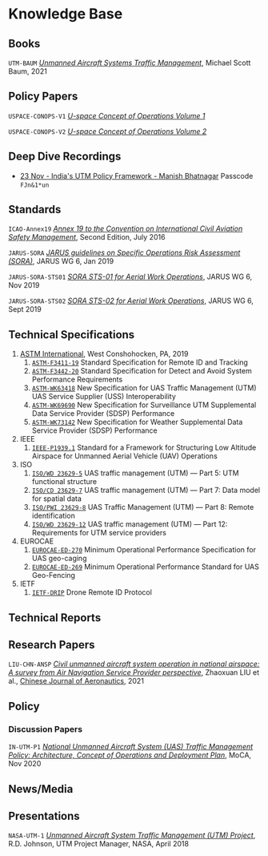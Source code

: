 # Knowledge Base

## Books

<a name="UTM-BAUM">`UTM-BAUM`</a> <a href="https://doi.org/10.1201/9781003124689" target="_blank">*Unmanned Aircraft Systems Traffic Management*</a>, Michael Scott Baum, 2021

## Policy Papers

<a name="USPACE-CONOPS-V1">`USPACE-CONOPS-V1`</a> [*U-space Concept of Operations Volume 1*](https://www.sesarju.eu/sites/default/files/documents/u-space/CORUS%20ConOps%20vol1.pdf)

<a name="USPACE-CONOPS-V2">`USPACE-CONOPS-V2`</a> [*U-space Concept of Operations Volume 2*](https://www.sesarju.eu/sites/default/files/documents/u-space/CORUS%20ConOps%20vol2.pdf)

## Deep Dive Recordings

- [23 Nov - India's UTM Policy Framework - Manish Bhatnagar](https://us02web.zoom.us/rec/share/deyS85YCVjeSdUN1YjlwaaQHtFWv-bQhcPvMsIhY6u1urci4GFaunZZ-aRlO3HdH.sB9qFwBPRdEj1qsQ) Passcode `FJn&1*un`

## Standards

<a name="ICAO-Annex19">`ICAO-Annex19`</a> [*Annex 19 to the Convention on International Civil Aviation Safety Management*](https://caainternational.com/wp-content/uploads/2018/05/AN19_2ed-publication.pdf), Second Edition, July 2016

<a name="JARUS-SORA">`JARUS-SORA`</a> [*JARUS guidelines on Specific Operations Risk Assessment (SORA)*](http://jarus-rpas.org/sites/jarus-rpas.org/files/jar_doc_06_jarus_sora_v2.0.pdf), JARUS WG 6, Jan 2019 

<a name="JARUS-SORA-STS01">`JARUS-SORA-STS01`</a> [*SORA STS-01 for Aerial Work Operations*](http://jarus-rpas.org/sites/jarus-rpas.org/files/jar_doc_6_sora_sts_01_edition1.1.pdf), JARUS WG 6, Nov 2019 

<a name="JARUS-SORA-STS02">`JARUS-SORA-STS02`</a> [*SORA STS-02 for Aerial Work Operations*](http://jarus-rpas.org/sites/jarus-rpas.org/files/jar_doc_6_sora_sts_02_edition1.0.pdf), JARUS WG 6, Sept 2019

## Technical Specifications

1.  [ASTM International](https://www.astm.org), West Conshohocken, PA, 2019
    1. <a name="ASTM-F3411-19" target="_blank" href="https://www.astm.org/Standards/F3411.htm">`ASTM-F3411-19`</a> Standard Specification for Remote ID and Tracking
    2. <a name="ASTM-F3442-20" target="_blank" href="https://www.astm.org/Standards/F3442.htm">`ASTM-F3442-20`</a> Standard Specification for Detect and Avoid System Performance Requirements
    3. <a name="ASTM-W63418" target="_blank" href="https://www.astm.org/DATABASE.CART/WORKITEMS/WK63418.htm">`ASTM-WK63418`</a> New Specification for UAS Traffic Management (UTM) UAS Service Supplier (USS) Interoperability
    4. <a name="ASTM-WK69690" target="_blank" href="https://www.astm.org/DATABASE.CART/WORKITEMS/WK69690.htm">`ASTM-WK69690`</a> New Specification for Surveillance UTM Supplemental Data Service Provider (SDSP) Performance
    5. <a name="ASTM-WK73142" target="_blank" href="https://www.astm.org/DATABASE.CART/WORKITEMS/WK73142.htm">`ASTM-WK73142`</a> New Specification for Weather Supplemental Data Service Provider (SDSP) Performance 						
2. IEEE
    1. <a href="https://sagroups.ieee.org/1939-1/" name="IEEE-P1939.1" target="_blank">`IEEE-P1939.1`</a> Standard for a Framework for Structuring Low Altitude Airspace for Unmanned Aerial Vehicle (UAV) Operations
3. ISO
    1. [`ISO/WD 23629-5`](https://www.iso.org/standard/78961.html) UAS traffic management (UTM) — Part 5: UTM functional structure
    2. [`ISO/CD 23629-7`](https://www.iso.org/standard/76973.html) UAS traffic management (UTM) — Part 7: Data model for spatial data
    3. [`ISO/PWI 23629-8`](https://www.iso.org/standard/80126.html) UAS Traffic Management (UTM) — Part 8: Remote identification
    4. [`ISO/WD 23629-12`](https://www.iso.org/standard/78962.html) UAS traffic management (UTM) — Part 12: Requirements for UTM service providers
4. EUROCAE
    1. <a href="https://www.eurocae.net/news/posts/2020/june/ed-270-minimum-operational-performance-specification-for-uas-geo-caging/" target="_blank" name="EUROCAE-ED-270">`EUROCAE-ED-270`</a> Minimum Operational Performance Specification for UAS geo-caging
    2. <a href="https://eurocae.net/news/posts/2020/june/ed-269-minimum-operational-performance-standard-for-uas-geo-fencing/" target="_blank" name="EUROCAE-ED-269">`EUROCAE-ED-269`</a> Minimum Operational Performance Standard for UAS Geo-Fencing
5. IETF
    1. <a href="https://datatracker.ietf.org/wg/drip/about/" target="_blank" name="IETF-DRIP">`IETF-DRIP`</a> Drone Remote ID Protocol

## Technical Reports

## Research Papers

<a name="LIU-CHN-ANSP">`LIU-CHN-ANSP`</a> [*Civil unmanned aircraft system operation in national airspace: A survey from Air Navigation Service Provider perspective*](https://doi.org/10.1016/j.cja.2020.08.033), Zhaoxuan LIU et al., [Chinese Journal of Aeronautics](https://www.sciencedirect.com/science/journal/10009361), 2021

## Policy

### Discussion Papers

<a name="IN-UTM-P1">`IN-UTM-P1`</a> <a href="https://www.civilaviation.gov.in/sites/default/files/National-UTM-Policy-Discussion-Draft-30-Nov-2020-updated.pdf" target="_blank">*National Unmanned Aircraft System (UAS) Traffic Management Policy: Architecture, Concept of Operations and Deployment Plan*</a>, MoCA, Nov 2020

## News/Media

## Presentations

<a name="NASA-UTM-1">`NASA-UTM-1`</a> [*Unmanned Aircraft System Traffic Management (UTM) Project*](https://ntrs.nasa.gov/api/citations/20180002542/downloads/20180002542.pdf), R.D. Johnson, UTM Project Manager, NASA, April 2018
